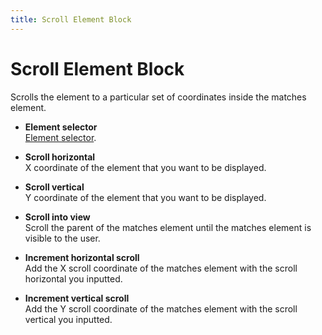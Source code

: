 ```yaml
---
title: Scroll Element Block
---
```


# Scroll Element Block

Scrolls the element to a particular set of coordinates inside the matches element.

- **Element selector** <br>
	[Element selector](/api-reference/blocks.html#element-selector).

- **Scroll horizontal** <br>
	X coordinate of the element that you want to be displayed.

- **Scroll vertical** <br>
	Y coordinate of the element that you want to be displayed.

- **Scroll into view** <br>
	Scroll the parent of the matches element until the matches element is visible to the user.

- **Increment horizontal scroll** <br>
	Add the X scroll coordinate of the matches element with the scroll horizontal you inputted.

- **Increment vertical scroll** <br>
	Add the Y scroll coordinate of the matches element with the scroll vertical you inputted.